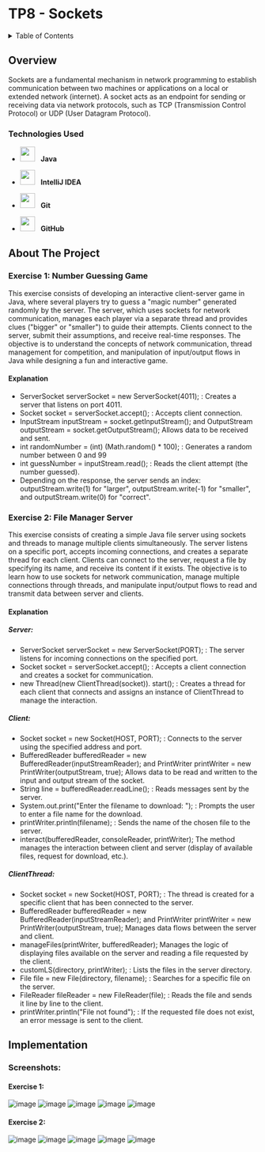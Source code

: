 # TP8 - Sockets
<details>
  <summary>Table of Contents</summary>
  <ol>
    <li>
      <a href="#about-the-project">Overview</a>
      <ul>
        <li><a href="#built-with">Technologies Used</a></li>
      </ul>
    </li>
    <li>
      <a href="#about-the-project">About The Project</a>
      <ul>
        <li>Exercise 1</li>
        <li>Exercise 2</li>
      </ul>
    </li>
    <li>
      <a href="#">Implementation</a>
      <ul>
        <li><a href="#">Screenshots</a></li>
      </ul>
    </li>
   
    
  </ol>
</details>

## Overview
Sockets are a fundamental mechanism in network programming to establish communication between two machines or applications on a local or extended network (internet). A socket acts as an endpoint for sending or receiving data via network protocols, such as TCP (Transmission Control Protocol) or UDP (User Datagram Protocol).

### Technologies Used

- <img src="https://upload.wikimedia.org/wikipedia/en/3/30/Java_programming_language_logo.svg" width="30" height="30"/> &nbsp;&nbsp;**Java**
- <img src="https://resources.jetbrains.com/storage/products/company/brand/logos/IntelliJ_IDEA_icon.svg" width="30" height="30"/> &nbsp;&nbsp;**IntelliJ IDEA**

- <img src="https://git-scm.com/images/logos/downloads/Git-Icon-1788C.png" width="30" height="30"/> &nbsp;&nbsp;**Git**
- <img src="https://github.githubassets.com/images/modules/logos_page/GitHub-Mark.png" width="30" height="30"/> &nbsp;&nbsp;**GitHub**

## About The Project
### Exercise 1: Number Guessing Game
This exercise consists of developing an interactive client-server game in Java, where several players try to guess a "magic number" generated randomly by the server. The server, which uses sockets for network communication, manages each player via a separate thread and provides clues ("bigger" or "smaller") to guide their attempts. Clients connect to the server, submit their assumptions, and receive real-time responses. The objective is to understand the concepts of network communication, thread management for competition, and manipulation of input/output flows in Java while designing a fun and interactive game.
#### Explanation
- ServerSocket serverSocket = new ServerSocket(4011); : Creates a server that listens on port 4011.
- Socket socket = serverSocket.accept(); : Accepts client connection.
- InputStream inputStream = socket.getInputStream(); and OutputStream outputStream = socket.getOutputStream(); Allows data to be received and sent.
- int randomNumber = (int) (Math.random() * 100); : Generates a random number between 0 and 99
- int guessNumber = inputStream.read(); : Reads the client attempt (the number guessed).
- Depending on the response, the server sends an index: outputStream.write(1) for "larger", outputStream.write(-1) for "smaller", and outputStream.write(0) for "correct".
### Exercise 2: File Manager Server
This exercise consists of creating a simple Java file server using sockets and threads to manage multiple clients simultaneously. The server listens on a specific port, accepts incoming connections, and creates a separate thread for each client. Clients can connect to the server, request a file by specifying its name, and receive its content if it exists. The objective is to learn how to use sockets for network communication, manage multiple connections through threads, and manipulate input/output flows to read and transmit data between server and clients.
#### Explanation
##### Server:
- ServerSocket serverSocket = new ServerSocket(PORT); : The server listens for incoming connections on the specified port.
- Socket socket = serverSocket.accept(); : Accepts a client connection and creates a socket for communication.
- new Thread(new ClientThread(socket)). start(); : Creates a thread for each client that connects and assigns an instance of ClientThread to manage the interaction.
##### Client: 
- Socket socket = new Socket(HOST, PORT); : Connects to the server using the specified address and port.
- BufferedReader bufferedReader = new BufferedReader(inputStreamReader); and PrintWriter printWriter = new PrintWriter(outputStream, true); Allows data to be read and written to the input and output stream of the socket.
- String line = bufferedReader.readLine(); : Reads messages sent by the server.
- System.out.print("Enter the filename to download: "); : Prompts the user to enter a file name for the download.
- printWriter.println(filename); : Sends the name of the chosen file to the server.
- interact(bufferedReader, consoleReader, printWriter); The method manages the interaction between client and server (display of available files, request for download, etc.).
##### ClientThread:
- Socket socket = new Socket(HOST, PORT); : The thread is created for a specific client that has been connected to the server.
- BufferedReader bufferedReader = new BufferedReader(inputStreamReader); and PrintWriter printWriter = new PrintWriter(outputStream, true); Manages data flows between the server and client.
- manageFiles(printWriter, bufferedReader); Manages the logic of displaying files available on the server and reading a file requested by the client.
- customLS(directory, printWriter); : Lists the files in the server directory.
- File file = new File(directory, filename); : Searches for a specific file on the server.
- FileReader fileReader = new FileReader(file); : Reads the file and sends it line by line to the client.
- printWriter.println("File not found"); : If the requested file does not exist, an error message is sent to the client.

## Implementation
  ### Screenshots:
  #### Exercise 1:
  ![image](https://github.com/user-attachments/assets/4813ef1a-9a7c-46a1-993f-5123281b7da9)
  ![image](https://github.com/user-attachments/assets/6835005a-8dac-4ddf-a935-e5632bc3ef4a)
  ![image](https://github.com/user-attachments/assets/80de7b33-904c-4a94-9a22-5f173f744245)
  ![image](https://github.com/user-attachments/assets/4f84e000-c654-43c4-b490-1369855f1dec)
  ![image](https://github.com/user-attachments/assets/2a76aa4d-bf2f-44e2-a720-5b843f1b2d77)
 #### Exercise 2:
 ![image](https://github.com/user-attachments/assets/bd72867d-58c7-43d9-8ab2-45c73af4fdff)
 ![image](https://github.com/user-attachments/assets/f207130a-1009-497f-98e0-f5a927b6d8a3)
 ![image](https://github.com/user-attachments/assets/4ab53b66-cca2-499e-878d-ef988b639055)
 ![image](https://github.com/user-attachments/assets/8ae78472-8e71-4976-8490-54a9339d504e)
 ![image](https://github.com/user-attachments/assets/26925697-d7e0-4c0d-ae45-191df9fd9478)







 

  


